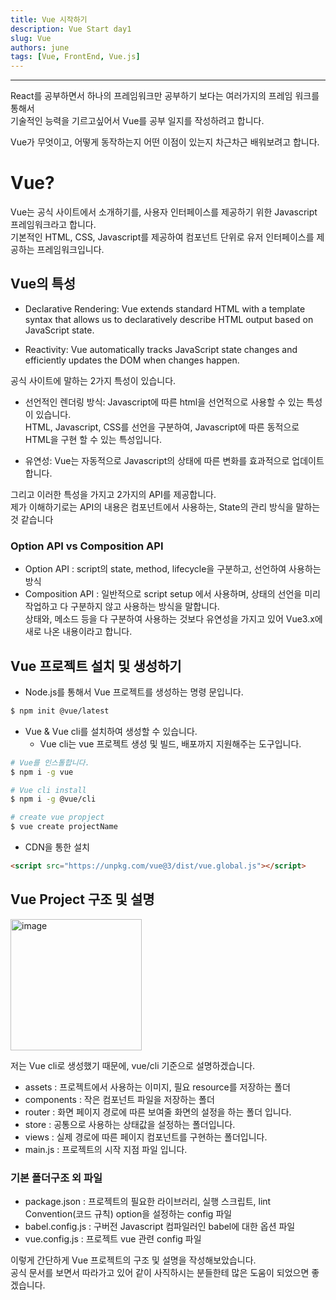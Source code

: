 ```yaml
---
title: Vue 시작하기
description: Vue Start day1
slug: Vue
authors: june
tags: [Vue, FrontEnd, Vue.js]
---
```


---

React를 공부하면서 하나의 프레임워크만 공부하기 보다는 여러가지의 프레임 워크를 통해서  
기술적인 능력을 기르고싶어서 Vue를 공부 일지를 작성하려고 합니다.  

Vue가 무엇이고, 어떻게 동작하는지 어떤 이점이 있는지 차근차근 배워보려고 합니다.  

# Vue? 

Vue는 공식 사이트에서 소개하기를, 사용자 인터페이스를 제공하기 위한 Javascript 프레임워크라고 합니다.  
기본적인 HTML, CSS, Javascript를 제공하여 컴포넌트 단위로 유저 인터페이스를 제공하는 프레임워크입니다.


## Vue의 특성


- Declarative Rendering: Vue extends standard HTML with a template syntax that allows us to declaratively
describe HTML output based on JavaScript state.

- Reactivity: Vue automatically tracks JavaScript state changes and efficiently updates the DOM when changes happen.


공식 사이트에 말하는 2가지 특성이 있습니다. 

- 선언적인 렌더링 방식: Javascript에 따른 html을 선언적으로 사용할 수 있는 특성이 있습니다.  
HTML, Javascript, CSS를 선언을 구분하여, Javascript에 따른 동적으로 HTML을 구현 할 수 있는 특성입니다.

- 유연성: Vue는 자동적으로 Javascript의 상태에 따른 변화를 효과적으로 업데이트 합니다.


그리고 이러한 특성을 가지고 2가지의 API를 제공합니다.  
제가 이해하기로는 API의 내용은 컴포넌트에서 사용하는, State의 관리 방식을 말하는 것 같습니다 

### Option API vs Composition API

- Option API : script의  state, method, lifecycle을 구분하고, 선언하여 사용하는 방식 
- Composition API : 일반적으로 script setup 에서 사용하며, 상태의 선언을 미리 작업하고 다 구분하지 않고 사용하는 방식을 말합니다.  
상태와, 메소드 등을 다 구분하여 사용하는 것보다 유연성을 가지고 있어 Vue3.x에 새로 나온 내용이라고 합니다.


## Vue 프로젝트 설치 및 생성하기

- Node.js를 통해서 Vue 프로젝트를 생성하는 명령 문입니다.

```bash
$ npm init @vue/latest
```

- Vue & Vue cli를 설치하여 생성할 수 있습니다. 
  -  Vue cli는 vue 프로젝트 생성 및 빌드, 배포까지 지원해주는 도구입니다.

```bash
# Vue를 인스톨합니다.
$ npm i -g vue

# Vue cli install
$ npm i -g @vue/cli

# create vue propject
$ vue create projectName
```


- CDN을 통한 설치
```html
<script src="https://unpkg.com/vue@3/dist/vue.global.js"></script>
```


## Vue Project 구조 및 설명

  <img width="210" alt="image" src="https://user-images.githubusercontent.com/103201530/208240119-6e5ae9a2-62f6-47ed-afa1-2fa658995591.png"/>

저는 Vue cli로 생성했기 때문에, vue/cli 기준으로 설명하겠습니다.  

- assets : 프로젝트에서 사용하는 이미지, 필요 resource를 저장하는 폴더
- components : 작은 컴포넌트 파일을 저장하는 폴더
- router : 화면 페이지 경로에 따른 보여줄 화면의 설정을 하는 폴더 입니다.
- store : 공통으로 사용하는 상태값을 설정하는 폴더입니다. 
- views : 실제 경로에 따른 페이지 컴포넌트를 구현하는 폴더입니다.
- main.js : 프로젝트의 시작 지점 파일 입니다.


### 기본 폴더구조 외 파일 
- package.json : 프로젝트의 필요한 라이브러리, 실행 스크립트, lint Convention(코드 규칙) option을 설정하는 config 파일
- babel.config.js : 구버전 Javascript 컴파일러인 babel에 대한 옵션 파일
- vue.config.js : 프로젝트 vue 관련 config 파일

이렇게 간단하게 Vue 프로젝트의 구조 및 설명을 작성해보았습니다.  
공식 문서를 보면서 따라가고 있어 같이 사직하시는 분들한테 많은 도움이 되었으면 좋겠습니다.


